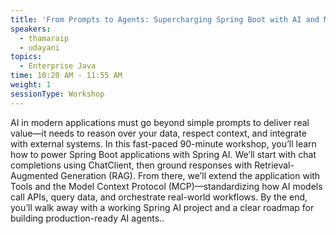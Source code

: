 ```yaml
---
title: 'From Prompts to Agents: Supercharging Spring Boot with AI and MCP'
speakers:
  - thamaraip
  - udayani
topics:
  - Enterprise Java
time: 10:20 AM - 11:55 AM
weight: 1
sessionType: Workshop
---
```


AI in modern applications must go beyond simple prompts to deliver real value—it needs to reason over your data, respect context, and integrate with external systems. In this fast-paced 90-minute workshop, you’ll learn how to power Spring Boot applications with Spring AI.
We’ll start with chat completions using ChatClient, then ground responses with Retrieval-Augmented Generation (RAG). From there, we’ll extend the application with Tools and the Model Context Protocol (MCP)—standardizing how AI models call APIs, query data, and orchestrate real-world workflows.
By the end, you’ll walk away with a working Spring AI project and a clear roadmap for building production-ready AI agents..
